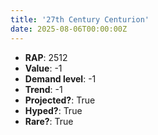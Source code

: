 ```yaml
---
title: '27th Century Centurion'
date: 2025-08-06T00:00:00Z
---
```

- **RAP**: 2512
- **Value**: -1
- **Demand level**: -1
- **Trend**: -1
- **Projected?**: True
- **Hyped?**: True
- **Rare?**: True
